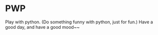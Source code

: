 # PWP
Play with python. (Do something funny with python, just for fun.)
Have a good day, and have a good mood~~
